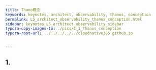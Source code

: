 ```yaml
---
title: Thano概念
keywords: keynotes, architect, observability, thanos, conception
permalink: L5_architect_observability_thanos_conception.html
sidebar: keynotes_L5_architect_observability_sidebar
typora-copy-images-to: ./pics/1_1_Thanos_conception
typora-root-url: ../../../../../cloudnative365.github.io


---
```


## 1. 